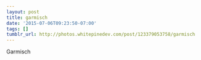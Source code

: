 ```yaml
---
layout: post
title: garmisch
date: '2015-07-06T09:23:50-07:00'
tags: []
tumblr_url: http://photos.whitepinedev.com/post/123379053758/garmisch
---
```

Garmisch
